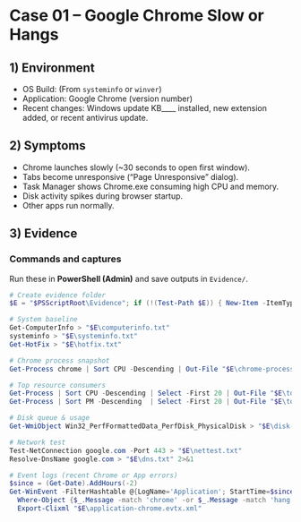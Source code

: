 # Case 01 – Google Chrome Slow or Hangs

## 1) Environment
- OS Build: (From `systeminfo` or `winver`)
- Application: Google Chrome (version number)
- Recent changes: Windows update KB____ installed, new extension added, or recent antivirus update.

## 2) Symptoms
- Chrome launches slowly (~30 seconds to open first window).
- Tabs become unresponsive (“Page Unresponsive” dialog).
- Task Manager shows Chrome.exe consuming high CPU and memory.
- Disk activity spikes during browser startup.
- Other apps run normally.

## 3) Evidence
### Commands and captures
Run these in **PowerShell (Admin)** and save outputs in `Evidence/`.

```powershell
# Create evidence folder
$E = "$PSScriptRoot\Evidence"; if (!(Test-Path $E)) { New-Item -ItemType Directory $E | Out-Null }

# System baseline
Get-ComputerInfo > "$E\computerinfo.txt"
systeminfo > "$E\systeminfo.txt"
Get-HotFix > "$E\hotfix.txt"

# Chrome process snapshot
Get-Process chrome | Sort CPU -Descending | Out-File "$E\chrome-processes.txt"

# Top resource consumers
Get-Process | Sort CPU -Descending | Select -First 20 | Out-File "$E\top-cpu.txt"
Get-Process | Sort PM -Descending  | Select -First 20 | Out-File "$E\top-memory.txt"

# Disk queue & usage
Get-WmiObject Win32_PerfFormattedData_PerfDisk_PhysicalDisk > "$E\disk-usage.txt"

# Network test
Test-NetConnection google.com -Port 443 > "$E\nettest.txt"
Resolve-DnsName google.com > "$E\dns.txt" 2>&1

# Event logs (recent Chrome or App errors)
$since = (Get-Date).AddHours(-2)
Get-WinEvent -FilterHashtable @{LogName='Application'; StartTime=$since} |
  Where-Object {$_.Message -match 'chrome' -or $_.Message -match 'hang' -or $_.Message -match 'crash'} |
  Export-Clixml "$E\application-chrome.evtx.xml"
